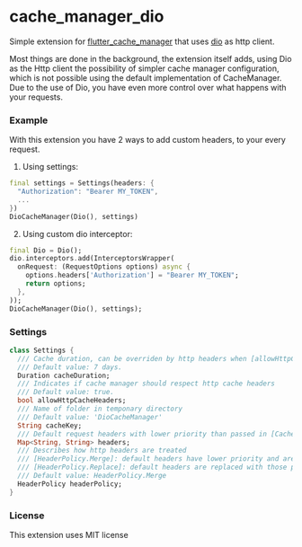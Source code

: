 # cache_manager_dio

Simple extension for [flutter_cache_manager](https://pub.dev/packages/flutter_cache_manager) that uses [dio](https://pub.dev/packages/dio) as http client.

Most things are done in the background, the extension itself adds, using Dio as the Http client the possibility of simpler cache manager configuration, which is not possible using the default implementation of CacheManager.
Due to the use of Dio, you have even more control over what happens with your requests.

### Example

With this extension you have 2 ways to add custom headers, to your every request.

1. Using settings:

```Dart
final settings = Settings(headers: {
  "Authorization": "Bearer MY_TOKEN",
  ...
})
DioCacheManager(Dio(), settings)
```

2. Using custom dio interceptor:

```Dart
final Dio = Dio();
dio.interceptors.add(InterceptorsWrapper(
  onRequest: (RequestOptions options) async {
    options.headers['Authorization'] = "Bearer MY_TOKEN";
    return options;
  },
));
DioCacheManager(Dio(), settings);
```

### Settings

```dart
class Settings {
  /// Cache duration, can be overriden by http headers when [allowHttpCacheHeaders] is true
  /// Default value: 7 days.
  Duration cacheDuration;
  /// Indicates if cache manager should respect http cache headers
  /// Default value: true.
  bool allowHttpCacheHeaders;
  /// Name of folder in temponary directory
  /// Default value: 'DioCacheManager'
  String cacheKey;
  /// Default request headers with lower priority than passed in [CacheManager] function
  Map<String, String> headers;
  /// Describes how http headers are treated
  /// [HeaderPolicy.Merge]: default headers have lower priority and are merged with those passed in [CacheManager] function
  /// [HeaderPolicy.Replace]: default headers are replaced with those passsed in [CacheManager] function
  /// Default value: HeaderPolicy.Merge
  HeaderPolicy headerPolicy;
}
```

### License

This extension uses MIT license
